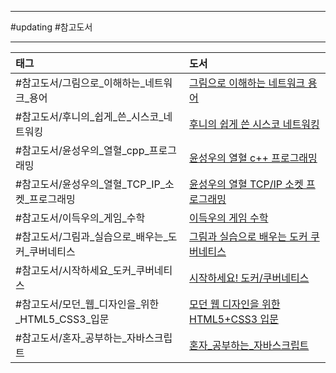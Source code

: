 
---

#updating #참고도서

___

| 태그                                             | 도서                                                                                           |
|:------------------------------------------------ |:---------------------------------------------------------------------------------------------- |
| #참고도서/그림으로_이해하는_네트워크_용어        | [그림으로 이해하는 네트워크 용어](https://product.kyobobook.co.kr/detail/S000001834837)        |
| #참고도서/후니의_쉽게_쓴_시스코_네트워킹         | [후니의 쉽게 쓴 시스코 네트워킹](https://product.kyobobook.co.kr/detail/S000000562247)         |
| #참고도서/윤성우의_열혈_cpp_프로그래밍           | [윤성우의 열혈 c++ 프로그래밍](https://product.kyobobook.co.kr/detail/S000001589147)           |
| #참고도서/윤성우의_열혈_TCP_IP_소켓_프로그래밍   | [윤성우의 열혈 TCP/IP 소켓 프로그래밍](https://product.kyobobook.co.kr/detail/S000001589146)   |
| #참고도서/이득우의_게임_수학                     | [이득우의 게임 수학](https://ebook-product.kyobobook.co.kr/dig/epd/ebook/E000002986373)        |
| #참고도서/그림과_실습으로_배우는_도커_쿠버네티스 | [그림과 실습으로 배우는 도커 쿠버네티스](https://product.kyobobook.co.kr/detail/S000001766500) |
| #참고도서/시작하세요_도커_쿠버네티스             | [시작하세요! 도커/쿠버네티스](https://product.kyobobook.co.kr/detail/S000001766450)            |
| #참고도서/모던_웹_디자인을_위한_HTML5_CSS3_입문  | [모던 웹 디자인을 위한 HTML5+CSS3 입문](https://product.kyobobook.co.kr/detail/S000001057581)  |
| #참고도서/혼자_공부하는_자바스크립트             | [혼자_공부하는_자바스크립트](https://product.kyobobook.co.kr/detail/S000001810331)                                                                                               |
